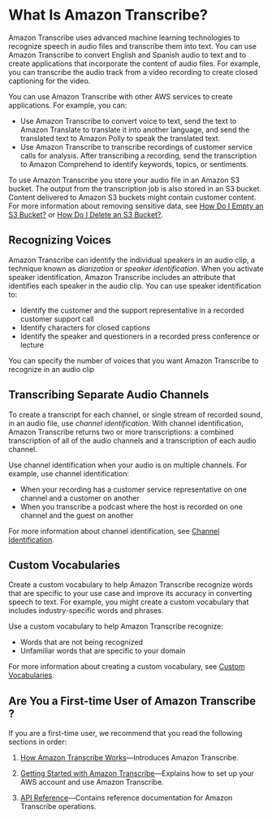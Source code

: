 # What Is Amazon Transcribe?<a name="what-is-transcribe"></a>

Amazon Transcribe uses advanced machine learning technologies to recognize speech in audio files and transcribe them into text\. You can use Amazon Transcribe to convert English and Spanish audio to text and to create applications that incorporate the content of audio files\. For example, you can transcribe the audio track from a video recording to create closed captioning for the video\.

You can use Amazon Transcribe with other AWS services to create applications\. For example, you can: 
+ Use Amazon Transcribe to convert voice to text, send the text to Amazon Translate to translate it into another language, and send the translated text to Amazon Polly to speak the translated text\.
+ Use Amazon Transcribe to transcribe recordings of customer service calls for analysis\. After transcribing a recording, send the transcription to Amazon Comprehend to identify keywords, topics, or sentiments\.

To use Amazon Transcribe you store your audio file in an Amazon S3 bucket\. The output from the transcription job is also stored in an S3 bucket\. Content delivered to Amazon S3 buckets might contain customer content\. For more information about removing sensitive data, see [How Do I Empty an S3 Bucket?](https://docs.aws.amazon.com/AmazonS3/latest/user-guide/empty-bucket.html) or [How Do I Delete an S3 Bucket?](https://docs.aws.amazon.com/AmazonS3/latest/user-guide/delete-bucket.html)\.

## Recognizing Voices<a name="what-speaker-recognition"></a>

Amazon Transcribe can identify the individual speakers in an audio clip, a technique known as *diarization* or *speaker identification*\. When you activate speaker identification, Amazon Transcribe includes an attribute that identifies each speaker in the audio clip\. You can use speaker identification to:
+ Identify the customer and the support representative in a recorded customer support call
+ Identify characters for closed captions
+ Identify the speaker and questioners in a recorded press conference or lecture

You can specify the number of voices that you want Amazon Transcribe to recognize in an audio clip

## Transcribing Separate Audio Channels<a name="what-channel-id"></a>

To create a transcript for each channel, or single stream of recorded sound, in an audio file, use *channel identification*\. With channel identification, Amazon Transcribe returns two or more transcriptions: a combined transcription of all of the audio channels and a transcription of each audio channel\.

Use channel identification when your audio is on multiple channels\. For example, use channel identification:
+ When your recording has a customer service representative on one channel and a customer on another
+ When you transcribe a podcast where the host is recorded on one channel and the guest on another

For more information about channel identification, see [Channel Identification](how-it-works.md#how-channel-id)\.

## Custom Vocabularies<a name="what-custom-vocabulary"></a>

Create a custom vocabulary to help Amazon Transcribe recognize words that are specific to your use case and improve its accuracy in converting speech to text\. For example, you might create a custom vocabulary that includes industry\-specific words and phrases\. 

Use a custom vocabulary to help Amazon Transcribe recognize:
+ Words that are not being recognized
+ Unfamiliar words that are specific to your domain

For more information about creating a custom vocabulary, see [Custom Vocabularies](how-it-works.md#how-vocabulary)\.

## Are You a First\-time User of Amazon Transcribe ?<a name="first-time-user"></a>

If you are a first\-time user, we recommend that you read the following sections in order:

1. [How Amazon Transcribe Works](how-it-works.md)—Introduces Amazon Transcribe\.

1. [Getting Started with Amazon Transcribe](getting-started.md)—Explains how to set up your AWS account and use Amazon Transcribe\.

1.  [API Reference](API_Reference.md)—Contains reference documentation for Amazon Transcribe operations\.